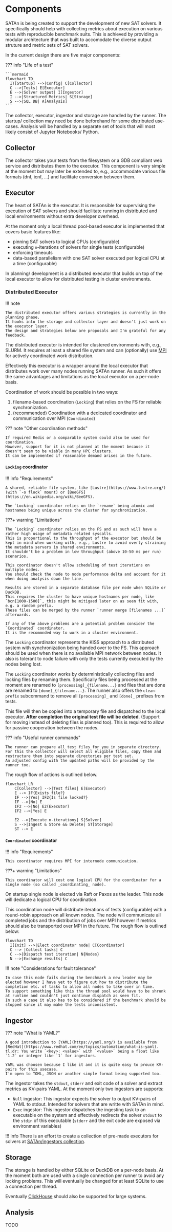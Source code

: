 # Components

SATAn is being created to support the development of new SAT solvers.
It specifically should help with collecting metrics about execution on various tests with reproducible benchmark suits.
This is achieved by providing a modular architecture that was built to accomodate the diverse output struture and metric sets of SAT solvers.

In the current design there are five major components:

??? info "Life of a test"

	```mermaid
	flowchart TD
	  IT[Startup] -->|Config| C[Collector]
	  C -->|Tests| E[Executor]
	  E -->|Solver output| I[Ingestor]
	  I -->|Structured Metrics| S[Storage]
	  S -->|SQL DB| A[Analysis]
	```

The collector, executor, ingestor and storage are handled by the runner.
The startup/ collection may need be done beforehand for some distributed use-cases.
Analysis will be handled by a separate set of tools that will most likely consist of Jupyter Notebooks/ Python.

## Collector

The collector takes your tests from the filesystem or a GDB compliant web service and distributes them to the executor.
This component is very simple at the moment but may later be extended to, e.g., accommodate various file formats (dnf, icnf, ...) and facilitate conversion between them.

## Executor

The heart of SATAn is the executor.
It is responsible for supervising the execution of SAT solvers and should facilitate running in distributed and local environments without extra developer overhead.

At the moment only a local thread pool-based executor is implemented that covers basic features like:

- pinning SAT solvers to logical CPUs (configurable)
- executing `n`-iterations of solvers for single tests (configurable)
- enforcing timeouts
- data-based parallelism with one SAT solver executed per logical CPU at a time (configurable)

In planning/ development is a distributed executor that builds on top of the local executor to allow for distributed testing in cluster environments.

### Distributed Executor

!!! note

	The distributed executor offers various strategies is currently in the planning phase.
	It hooks into the storage and collector layer and doesn't just work on the executor layer.
	The design and strategies below are proposals and I'm grateful for any feedback.

The distributed executor is intended for clustered environments with, e.g., SLURM.
It requires at least a shared file system and can (optionally) use [MPI](https://en.wikipedia.org/wiki/Message_Passing_Interface) for actively coordinated work distribution.

Effectively this executor is a wrapper around the local executor that distributes work over many nodes running SATAn runner.
As such it offers the same advantages and limitations as the local executor on a per-node basis.

Coordination of work should be possible in two ways:

1. filename-based coordination (`Locking`) that relies on the FS for reliable synchronization.
2. (recommended) Coordination with a dedicated coordinator and communication over MPI (`Coordinated`)

??? note "Other coordination methods"

	If required Redis or a comparable system could also be used for coordination.
	However, support for it is not planned at the moment because it doesn't seem to be viable in many HPC clusters.
	It can be implemented if reasonable demand arises in the future.

#### `Locking` coordinator

!!! info "Requirements"

	A shared, reliable file system, like [Lustre](https://www.lustre.org/) (with `-o flock` mount) or [BeeGFS](https://en.wikipedia.org/wiki/BeeGFS).

	The `Locking` coordinator relies on the `rename` being atomic and hostnames being unique across the cluster for synchronization.

???+ warning "Limitations"

	The `Locking` coordinator relies on the FS and as such will have a rather high usage of metadata related syscalls.
	This is proportional to the throughput of the executor but should be kept in mind when working with, e.g., Lustre to avoid overly straining the metadata servers in shared environments.
	It shouldn't be a problem in low throughput (above 10-50 ms per run) scenarios.

	This coordinator doesn't allow scheduling of test iterations on multiple nodes.
	You should check the node to node performance delta and account for it when doing analysis down the line.

	Results are stored in a separate database file per node when SQLite or DuckDB.
	This requires the cluster to have unique hostnames per node, like `bcn[1000-1500]`, this might be mitigaed later on as seen fit with, e.g. a random prefix.
	These files can be merged by the runner `runner merge [filenames ...]` afterwards.

	If any of the above problems are a potential problem consider the `Coordinated` coordinator.
	It is the recommnded way to work in a cluster environment.

The `Locking` coordinator represents the KISS approach to a distributed system with synchronization being handed over to the FS.
This approach should be used when there is no available MPI network between nodes.
It also is tolerant to node failure with only the tests currently executed by the nodes being lost.

The `Locking` coordinator works by deterministically collecting files and locking files by renaming them.
Specifically files being processed at the moment are renamed to `[processing]_{filename...}` and files that are done are renamed to `[done]_{filename...}`.
The runner also offers the `clean-prefix` subcommand to remove all `[processing]_` and `[done]_` prefixes from tests.

This file will then be copied into a temporary file and dispatched to the local executor.
**After completion the original test file will be deleted**.
(Support for moving instead of deleting files is planned too).
This is required to allow for passive cooperation between the nodes.

??? info "Useful runner commands"

	The runner can prepare all test files for you in separate directory.
	For this the collector will select all eligible files, copy them and restructure them into separate directories per test set.
	An adjusted config with the updated paths will be provided by the runner too.



The rough flow of actions is outlined below.

```mermaid
flowchart LR
    C[Collector] -->|Test files| E(Executor)
    E --> IF{Exists file?}
    IF -->|Yes| IF2{Is file locked?}
    IF -->|No| E
    IF2 -->|No| E2(Executor)
    IF2 -->|Yes| E

    E2 -->|Execute n-iterations| S[Solver]
    S -->|Ingest & Store && Delete| ST[Storage]
    ST --> E
```

#### `Coordinated` coordinator

!!! info "Requirements"

	This coordinator requires MPI for internode communication.

???+ warning "Limitations"

	This coordinator will cost one logical CPU for the coordinator for a single node (so called _coordinating_ node).

On startup single node is elected via Raft or Paxos as the leader.
This node will dedicate a logical CPU for coordination.

This coordination node will distribute iterations of tests (configurable) with a round-robin approach on all known nodes.
The node will communicate all completed jobs and the distribution of jobs over MPI however if metrics should also be transported over MPI in the future. The rough flow is outlined below:

```mermaid
flowchart TD
  I[Init] -->|Elect coordinator node| C[Coordinator]
  C --> |Collect tasks| C
  C -->|Dispatch test iteration| N{Nodes}
  N -->|Exchange results| C
```

!!! note "Considerations for fault tolerance"

	In case this node fails during the benchmark a new leader may be elected however I have yet to figure out how to distribute the completion etc. of tasks to allow all nodes to take over in time.
	To support something like this the thread pool would have to be shrunk at runtime and couldn't just continue dispatch as seen fit.
	In such a case it also has to be considered if the benchmark should be stopped since it may make the tests inconsistent.

## Ingestor

??? note "What is YAML?"

	A good introduction to [YAML](https://yaml.org/) is available from [RedHat](https://www.redhat.com/en/topics/automation/what-is-yaml).
	tl;dr: You write `<key>: <value>` with `<value>` being a float like `1.2` or integer like `1` for ingestors.

	YAML was choosen because I like it and it is quite easy to prouce KV-pairs for this usecase.
	I'm open to TOML, JSON or another simple format being supported too.


The ingestor takes the `stdout`, `stderr` and exit code of a solver and extract metrics as KV-pairs YAML.
At the moment only two ingestors are supports:

- `Null` ingestor: This ingestor expects the solver to output KV-pairs of YAML to stdout. Intended for solvers that are writte with SATAn in mind.
- `Exec` ingestor: This ingestor dispatches the ingesting task to an executable on the system and effectively redirects the solver `stdout` to the `stdin` of this executable (`stderr` and the exit code are exposed via environment variables)

!!! info
	There is an effort to create a collection of pre-made executors for solvers at [SATAn/ingestors collection](https://gitlab.cobalt.rocks/satan/ingestors).

## Storage

The storage is handled by either SQLite or DuckDB on a per-node basis.
At the moment both are used with a single connection per runner to avoid any locking problems.
This will eventually be changed for at least SQLite to use a connection per thread.

Eventually [ClickHouse](https://clickhouse.com/) should also be supported for large systems.

## Analysis

TODO
